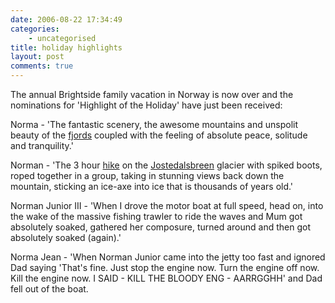 ```yaml
---
date: 2006-08-22 17:34:49
categories:
    - uncategorised
title: holiday highlights
layout: post
comments: true
---
```

The annual Brightside family vacation in Norway is now over and the
nominations for 'Highlight of the Holiday' have just been received:

Norma - 'The fantastic scenery, the awesome mountains and unspolit
beauty of the [fjords](http://www.sognefjord.no/) coupled with the
feeling of absolute peace, solitude and tranquility.'

Norman - 'The 3 hour
[hike](http://www.sognefjord.no/en-GB/PortalObject/659/default.aspx) on
the [Jostedalsbreen](http://www.jostedal.com/) glacier with spiked
boots, roped together in a group, taking in stunning views back down the
mountain, sticking an ice-axe into ice that is thousands of years old.'

Norman Junior III - 'When I drove the motor boat at full speed, head on,
into the wake of the massive fishing trawler to ride the waves and Mum
got absolutely soaked, gathered her composure, turned around and then
got absolutely soaked (again).'

Norma Jean - 'When Norman Junior came into the jetty too fast and
ignored Dad saying 'That's fine. Just stop the engine now. Turn the
engine off now. Kill the engine now. I SAID - KILL THE BLOODY ENG -
AARRGGHH' and Dad fell out of the boat.
